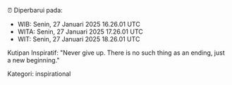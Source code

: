 ⏰ Diperbarui pada:
- WIB: Senin, 27 Januari 2025 16.26.01 UTC
- WITA: Senin, 27 Januari 2025 17.26.01 UTC
- WIT: Senin, 27 Januari 2025 18.26.01 UTC

Kutipan Inspiratif:
"Never give up. There is no such thing as an ending, just a new beginning."


Kategori: inspirational

